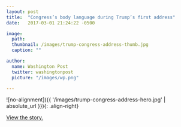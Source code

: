 ```yaml
---
layout: post
title:  "Congress’s body language during Trump’s first address"
date:   2017-03-01 21:24:22 -0500

image:
  path: 
  thumbnail: /images/trump-congress-address-thumb.jpg
  caption: ""

author:
  name: Washington Post
  twitter: washingtonpost
  picture: "/images/wp.png"

---
```


![no-alignment]({{ '/images/trump-congress-address-hero.jpg' | absolute_url }}){: .align-right}

[View the story.][project-link]


[project-link]: https://www.washingtonpost.com/graphics/politics/trump-first-joint-session/
